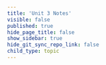 ```yaml
---
title: 'Unit 3 Notes'
visible: false
published: true
hide_page_title: false
show_sidebar: true
hide_git_sync_repo_link: false
child_type: topic
---
```



